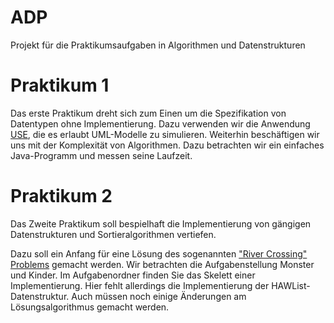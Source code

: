 # ADP

Projekt für die Praktikumsaufgaben in Algorithmen und Datenstrukturen

# Praktikum 1
Das erste Praktikum dreht sich zum Einen um die Spezifikation von Datentypen ohne Implementierung.
Dazu verwenden wir die Anwendung [USE](https://sourceforge.net/projects/useocl/ "UML-based Specification Environment"),
die es erlaubt UML-Modelle zu simulieren.
Weiterhin beschäftigen wir uns mit der Komplexität von Algorithmen. 
Dazu betrachten wir ein einfaches Java-Programm und messen seine Laufzeit.

# Praktikum 2
Das Zweite Praktikum soll bespielhaft die Implementierung von
gängigen Datenstrukturen und Sortieralgorithmen vertiefen.

Dazu soll ein Anfang für eine Lösung des sogenannten ["River Crossing" Problems](http://anim.ide.sk/crossing.php) gemacht werden. Wir betrachten die Aufgabenstellung Monster und Kinder.  Im Aufgabenordner finden Sie das Skelett einer Implementierung. Hier fehlt allerdings die Implementierung der HAWList-Datenstruktur. Auch müssen noch einige Änderungen am Lösungsalgorithmus gemacht werden.
